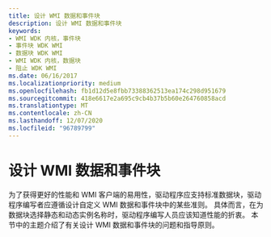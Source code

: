 ```yaml
---
title: 设计 WMI 数据和事件块
description: 设计 WMI 数据和事件块
keywords:
- WMI WDK 内核，事件块
- 事件块 WDK WMI
- 数据块 WDK WMI
- WMI WDK 内核，数据块
- 阻止 WDK WMI
ms.date: 06/16/2017
ms.localizationpriority: medium
ms.openlocfilehash: fb1d12d5e8fbb73388362513ea174c298d951679
ms.sourcegitcommit: 418e6617e2a695c9cb4b37b5b60e264760858acd
ms.translationtype: MT
ms.contentlocale: zh-CN
ms.lasthandoff: 12/07/2020
ms.locfileid: "96789799"
---
```

# <a name="designing-wmi-data-and-event-blocks"></a>设计 WMI 数据和事件块





为了获得更好的性能和 WMI 客户端的易用性，驱动程序应支持标准数据块，驱动程序编写者应遵循设计自定义 WMI 数据和事件块中的某些准则。 具体而言，在为数据块选择静态和动态实例名称时，驱动程序编写人员应该知道性能的折衷。 本节中的主题介绍了有关设计 WMI 数据和事件块的问题和指导原则。

 

 




